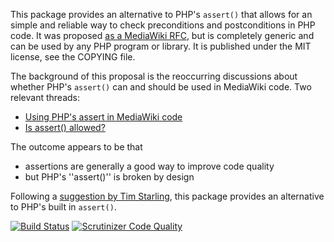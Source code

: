 This package provides an alternative to PHP's `assert()` that allows for an simple and reliable way
to check preconditions and postconditions in PHP code. It was proposed [as a MediaWiki RFC](https://www.mediawiki.org/wiki/Requests_for_comment/Assert),
but is completely generic and can be used by any PHP program or library. It is published under the
MIT license, see the COPYING file.

The background of this proposal is the reoccurring discussions about whether PHP's `assert()`
can and should be used in MediaWiki code. Two relevant threads:
* [Using PHP's assert in MediaWiki code](http://www.gossamer-threads.com/lists/wiki/wikitech/275737)
* [Is assert() allowed?](http://www.gossamer-threads.com/lists/wiki/wikitech/378676)

The outcome appears to be that
* assertions are generally a good way to improve code quality
* but PHP's ''assert()'' is broken by design

Following a [suggestion by Tim Starling](http://www.gossamer-threads.com/lists/wiki/wikitech/378815#378815),
this package provides an alternative to PHP's built in `assert()`.

[![Build Status](https://secure.travis-ci.org/wmde/Assert.png)](http://travis-ci.org/wmde/Assert.png)
[![Scrutinizer Code Quality](https://scrutinizer-ci.com/g/wmde/Assert/badges/quality-score.png?b=master)](https://scrutinizer-ci.com/g/Respect/Validation/?branch=master)
